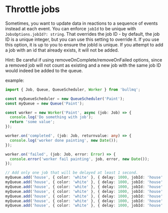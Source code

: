# Throttle jobs

Sometimes, you want to update data in reactions to a sequence of events instead at each event. You can enforce `jobId` to be unique with `JobsOptions.jobId?: string`. That overrides the job ID - by default, the job ID is a unique integer, but you can use this setting to override it. If you use this option, it is up to you to ensure the jobId is unique. If you attempt to add a job with an id that already exists, it will not be added.

Hint: Be careful if using removeOnComplete/removeOnFailed options, since a removed job will not count as existing and a new job with the same job ID would indeed be added to the queue.

example:

```typescript
import { Job, Queue, QueueScheduler, Worker } from 'bullmq';

const myQueueScheduler = new QueueScheduler('Paint');
const myQueue = new Queue('Paint');

const worker = new Worker('Paint', async (job: Job) => {
  console.log('Do something with job');
  return 'some value';
});

worker.on('completed', (job: Job, returnvalue: any) => {
  console.log('worker done painting', new Date());
});

worker.on('failed', (job: Job, error: Error) => {
  console.error('worker fail painting', job, error, new Date());
});

// Add only one job that will be delayed at least 1 second.
myQueue.add('house', { color: 'white' }, { delay: 1000, jobId: 'house' });
myQueue.add('house', { color: 'white' }, { delay: 1000, jobId: 'house' });
myQueue.add('house', { color: 'white' }, { delay: 1000, jobId: 'house' });
myQueue.add('house', { color: 'white' }, { delay: 1000, jobId: 'house' });
myQueue.add('house', { color: 'white' }, { delay: 1000, jobId: 'house' });
myQueue.add('house', { color: 'white' }, { delay: 1000, jobId: 'house' });
myQueue.add('house', { color: 'white' }, { delay: 1000, jobId: 'house' });
```
